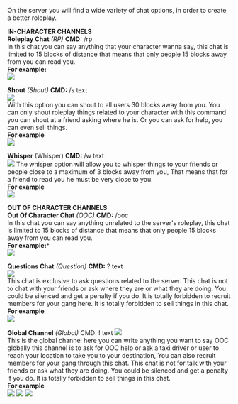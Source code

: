 On the server you will find a wide variety of chat options, in order to create a better roleplay.


**IN-CHARACTER CHANNELS**                                                                                                
**Roleplay Chat** _(RP)_
**CMD:** /rp                                                                                      
In this chat you can say anything that your character wanna say, this chat is limited to 15 blocks of distance that means that only people 15 blocks away from you can read you.                                                                 
**For example:**                                                                             
![](https://i.gyazo.com/d5c5a287701086723eeb95498b267e72.png)
                                                                                                                                                                                                                                                                                                                                                              
                                                                                                                    
**Shout** _(Shout)_
**CMD:** /s text                                                                          
![](https://i.gyazo.com/9b52a60b54bf9d8a6ac120d92ac522a6.png)                                                       
With this option you can shout to all users 30 blocks away from you.
You can only shout roleplay things related to your character with this command you can shout at a friend asking where he is. Or you can ask for help, you can even sell things.                                                                    
**For example**                                                                                                          
![](https://i.gyazo.com/da44a7f1a7c09b936f3162ebb2b3fe51.png)
                                                                                                                    
                                                                                                                    
**Whisper** (Whisper)
**CMD:** /w text                                                                                              
![](https://i.gyazo.com/32bfdebca565a8f545f5f27de2ed0832.png)
The whisper option will allow you to whisper things to your friends or people close to a maximum of 3 blocks away from you, That means that for a friend to read you he must be very close to you.                                             
**For example**                                                                                      
![](https://i.gyazo.com/84844bc296985a72372ed4a0f3273d67.png)                  
 

**OUT OF CHARACTER CHANNELS**                                                                                                                                           
**Out Of Character Chat** _(OOC)_
**CMD:** /ooc                                                                                      
In this chat you can say anything unrelated to the server's roleplay, this chat is limited to 15 blocks of distance that means that only people 15 blocks away from you can read you.                                                            
**For example:***                                                                                                         
 ![](https://i.gyazo.com/1b6126a98d417f8c43a1ea83a70fa60a.png)
                                                                                                                    
**Questions Chat** _(Question)_
**CMD:** ? text                
![](https://i.gyazo.com/f9662b23550858992ceb1f63fa74d431.png)                                 
This chat is exclusive to ask questions related to the server.
This chat is not to chat with your friends or ask where they are or what they are doing. You could be silenced and get a penalty if you do.
It is totally forbidden to recruit members for your gang here.
It is totally forbidden to sell things in this chat.                                                                     
**For example**                                                                                              
![](https://i.gyazo.com/692736c2a07a9fb23e0c76c91ee2811a.png)
                                                                                                                    
                                                                                                                    
**Global Channel** _(Global)_
CMD: ! text
![](https://i.gyazo.com/95bc981b7b547d753e34bb4ac7098616.png)                                     
This is the global channel here you can write anything you want to say OOC globally this channel is to ask for OOC help or ask a taxi driver or user to reach your location to take you to your destination, You can also recruit members for your gang through this chat.
This chat is not for talk with your friends or ask what they are doing. You could be silenced and get a penalty if you do.
It is totally forbidden to sell things in this chat.                                                                    
**For example**                                                                             
![](https://i.gyazo.com/3d3cee87b295931e37c19c78e2018812.png)
![](https://i.gyazo.com/c1195f8648a23b5746d541204584c74d.png)
![](https://i.gyazo.com/61ef79a3c235eb0735675f165a81a88e.png)